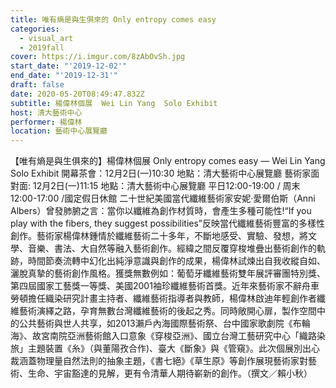```yaml
---
title: 唯有熵是與生俱來的 Only entropy comes easy
categories:
  - visual_art
  - 2019fall
cover: https://i.imgur.com/8zAbOvSh.jpg
start_date: "'2019-12-02'"
end_date: "'2019-12-31'"
draft: false
date: 2020-05-20T08:49:47.832Z
subtitle: 楊偉林個展  Wei Lin Yang  Solo Exhibit
host: 清大藝術中心
performer: 楊偉林
location: 藝術中心展覽廳
---
```


【唯有熵是與生俱來的】楊偉林個展 Only entropy comes easy — Wei Lin Yang Solo Exhibit 開幕茶會：12月2日(一)10:30 地點：清大藝術中心展覽廳 藝術家面對面: 12月2日(一)11:15 地點：清大藝術中心展覽廳 平日12:00-19:00 / 周末12:00-17:00 /國定假日休館 二十世紀美國當代纖維藝術家安妮‧愛爾伯斯（Anni Albers）曾發肺腑之言：當你以纖維為創作材質時，會產生多種可能性!“If you play with the fibers, they suggest possibilities”反映當代纖維藝術豐富的多樣性創作。藝術家楊偉林鍾情於纖維藝術二十多年，不斷地感受、實驗、發想，將文學、音樂、書法、大自然等融入藝術創作。經緯之間反覆穿梭堆疊出藝術創作的軌跡，時間節奏流轉中幻化出純淨意識與創作的成果，楊偉林試煉出自我收縱自如、灑脫真摯的藝術創作風格。獲獎無數例如：葡萄牙纖維藝術雙年展評審團特別獎、第四屆國家工藝獎一等獎、美國2001袖珍纖維藝術首獎。近年來藝術家不辭舟車勞頓擔任織染研究計畫主持者、纖維藝術指導者與教師，楊偉林啟迪年輕創作者纖維藝術演繹之路，孕育無數台灣纖維藝術的後起之秀。同時敞開心扉，製作空間中的公共藝術與世人共享，如2013瀨戶內海國際藝術祭、台中國家歌劇院《布輪海》、故宮南院亞洲藝術館入口意象《穿梭亞洲》、國立台灣工藝研究中心「織路染旅」主題裝置《糸》（與董陽孜合作)、臺大《斷象》與《管窺》。此次個展別出心裁涵蓋物理量自然法則的抽象主題，《書七絕》《草生原》等創作展現藝術家對藝術、生命、宇宙豁達的見解，更有令清華人期待嶄新的創作。（撰文／賴小秋）